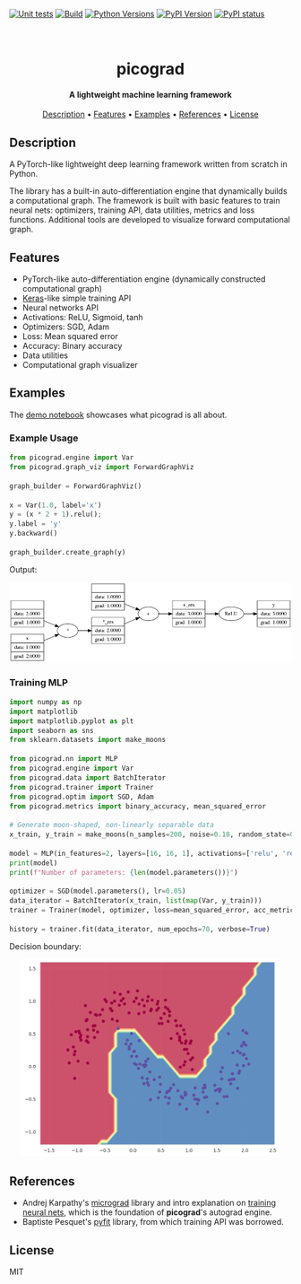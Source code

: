 [![Unit tests](https://github.com/shubhamwagh/picograd/actions/workflows/ci.yml/badge.svg)](https://github.com/shubhamwagh/picograd/actions/workflows/ci.yml)
[![Build](https://github.com/shubhamwagh/picograd/actions/workflows/python-publish.yml/badge.svg)](https://github.com/shubhamwagh/picograd/actions/workflows/python-publish.yml)
[![Python Versions](https://img.shields.io/pypi/pyversions/picograd.svg)](https://pypi.org/project/picograd)
[![PyPI Version](https://img.shields.io/pypi/v/picograd.svg)](https://pypi.org/project/picograd)
[![PyPI status](https://img.shields.io/pypi/status/picograd.svg)](https://pypi.python.org/project/picograd)
<h1 align="center">
  <br>
  picograd
  <br>
</h1>

<h4 align="center">A lightweight machine learning framework</h4>


<p align="center">
  <a href="#description">Description</a> •
  <a href="#features">Features</a> •
  <a href="#examples">Examples</a> •
  <a href="#references">References</a> •
  <a href="#license">License</a>
</p>

## Description

A PyTorch-like lightweight deep learning framework written from scratch in Python.

The library has a built-in auto-differentiation engine that dynamically builds a computational graph. The framework is
built with basic features to train neural nets: optimizers, training API, data utilities, metrics
and loss functions.
Additional tools are developed to visualize forward computational graph.

## Features

- PyTorch-like auto-differentiation engine (dynamically constructed computational graph)
- [Keras](https://keras.io/)-like simple training API
- Neural networks API
- Activations: ReLU, Sigmoid, tanh
- Optimizers: SGD, Adam
- Loss: Mean squared error
- Accuracy: Binary accuracy
- Data utilities
- Computational graph visualizer

## Examples

The [demo notebook](demo.ipynb) showcases what picograd is all about.

### Example Usage

```python
from picograd.engine import Var
from picograd.graph_viz import ForwardGraphViz

graph_builder = ForwardGraphViz()

x = Var(1.0, label='x')
y = (x * 2 + 1).relu();
y.label = 'y'
y.backward()

graph_builder.create_graph(y)
```

Output:
<p align="center">
  <img src="https://github.com/shubhamwagh/picograd/raw/main/misc/simple_graph.png">
</p>

### Training MLP

```python
import numpy as np
import matplotlib
import matplotlib.pyplot as plt
import seaborn as sns
from sklearn.datasets import make_moons

from picograd.nn import MLP
from picograd.engine import Var
from picograd.data import BatchIterator
from picograd.trainer import Trainer
from picograd.optim import SGD, Adam
from picograd.metrics import binary_accuracy, mean_squared_error

# Generate moon-shaped, non-linearly separable data
x_train, y_train = make_moons(n_samples=200, noise=0.10, random_state=0)

model = MLP(in_features=2, layers=[16, 16, 1], activations=['relu', 'relu', 'linear'])  # 2 hidden layers
print(model)
print(f"Number of parameters: {len(model.parameters())}")

optimizer = SGD(model.parameters(), lr=0.05)
data_iterator = BatchIterator(x_train, list(map(Var, y_train)))
trainer = Trainer(model, optimizer, loss=mean_squared_error, acc_metric=binary_accuracy)

history = trainer.fit(data_iterator, num_epochs=70, verbose=True)
```

Decision boundary:
<p align="center">
  <img src="https://github.com/shubhamwagh/picograd/raw/main/misc/moon_mlp.png" width="460">
</p>

## References

- Andrej Karpathy's [micrograd](https://github.com/karpathy/micrograd) library and intro explanation
  on [training neural nets](https://www.youtube.com/watch?v=VMj-3S1tku0&t=6246s&ab_channel=AndrejKarpathy), which is the
  foundation of **picograd**'s autograd engine.
- Baptiste Pesquet's [pyfit](https://github.com/bpesquet/pyfit) library, from which training API was borrowed.

## License

MIT